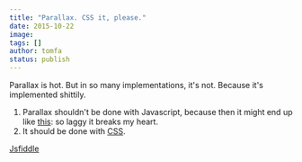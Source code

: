 ```yaml
---
title: "Parallax. CSS it, please."
date: 2015-10-22
image: 
tags: []
author: tomfa
status: publish
---
```


Parallax is hot. But in so many implementations, it's not. Because it's implemented shittily.

1.  Parallax shouldn't be done with Javascript, because then it might end up like [this](http://johnpolacek.github.io/scrolldeck.js/decks/parallax/): so laggy it breaks my heart.
2.  It should be done with [CSS](http://keithclark.co.uk/articles/pure-css-parallax-websites/demo3-webkit-overflow-fix/).

[Jsfiddle](https://jsfiddle.net/fx1e9z3s/)
